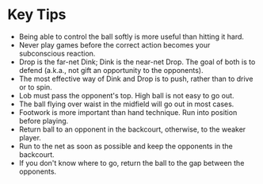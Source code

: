# Key Tips


* Being able to control the ball softly is more useful than hitting it hard.
* Never play games before the correct action becomes your subconscious reaction.
* Drop is the far-net Dink; Dink is the near-net Drop. The goal of both is to defend (a.k.a., not gift an opportunity to the opponents).
* The most effective way of Dink and Drop is to push, rather than to drive or to spin.
* Lob must pass the opponent's top. High ball is not easy to go out.
* The ball flying over waist in the midfield will go out in most cases.
* Footwork is more important than hand technique. Run into position before playing.
* Return ball to an opponent in the backcourt, otherwise, to the weaker player.
* Run to the net as soon as possible and keep the opponents in the backcourt.
* If you don't know where to go, return the ball to the gap between the opponents.
